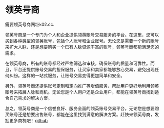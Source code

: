 # 领英号商

需要领英号商网址k02.cc. 

领英号商是一个专门为个人和企业提供领英账号交易服务的平台。在这里，您可以买到各种类型的领英账号，包括个人账号和企业账号。无论您是需要一个新的账号来扩大人脉，还是想要购买一个已有人脉资源丰富的账号，领英号商都能满足您的需求。

在领英号商，所有的账号都经过严格筛选和审核，确保账号的质量和可靠性。而且，平台还提供账号交易的担保服务，让买家和卖家都能够放心交易，避免出现任何纠纷。这样的一站式服务，让账号交易变得更加简单和安全。

另外，领英号商还提供账号定制和定向推广等增值服务，帮助用户更好地利用领英账号来拓展人脉和商机。无论您是个人用户还是企业用户，都能在领英号商找到适合自己需求的解决方案。

总之，领英号商是一个信誉良好、服务全面的领英账号交易平台，无论您是想要购买账号还是想要出售账号，都能在这里找到满意的解决方案。赶快来领英号商，发掘更多商机吧！[github](https://github.com)